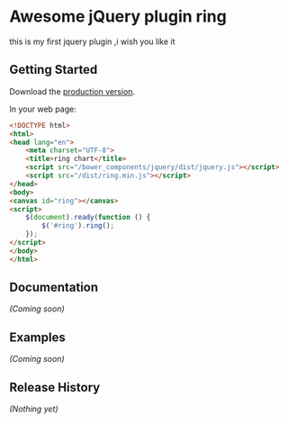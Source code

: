 # Awesome jQuery plugin ring

this is my first jquery plugin ,i wish you like it

## Getting Started

Download the [production version][min].

[min]: https://raw.github.com/dilidilidi/ring/master/dist/ring.min.js

In your web page:

```html
<!DOCTYPE html>
<html>
<head lang="en">
    <meta charset="UTF-8">
    <title>ring chart</title>
    <script src="/bower_components/jquery/dist/jquery.js"></script>
    <script src="/dist/ring.min.js"></script>
</head>
<body>
<canvas id="ring"></canvas>
<script>
    $(document).ready(function () {
        $('#ring').ring();
    });
</script>
</body>
</html>
```

## Documentation
_(Coming soon)_

## Examples
_(Coming soon)_

## Release History
_(Nothing yet)_
